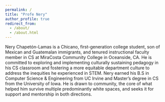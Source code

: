 ```yaml
---
permalink: /
title: "Profe Nery"
author_profile: true
redirect_from: 
  - /about/
  - /about.html
---
```


Nery Chapetón-Lamas is a Chicano, first-generation college student, son of Mexican and Guatemalan immigrants, and tenured instructional faculty member in CS at MiraCosta Community College in Oceanside, CA. He is committed to exploring and implementing culturally sustaining pedagogy in his CS classroom and fostering a more equitable department culture to address the inequities he experienced in STEM. Nery earned his B.S in Computer Science & Engineering from UC Irvine and Master’s degree in CS from the University of Iowa. He is drawn to community, the core of what helped him survive multiple predominantly white spaces, and seeks it for support and mentorship in both directions.
